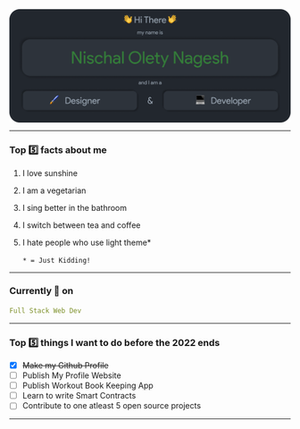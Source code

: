 <img src="./Assets/Header.png" align="center" alt="Nischal Olety Nagesh => Designer & Developer">
<hr/>

### Top :five: facts about me
1. I love sunshine
2. I am a vegetarian 
3. I sing better in the bathroom
4. I switch between tea and coffee
5. I hate people who use light theme*

    `* = Just Kidding!`

<hr/>

### Currently 🎯 on

```yaml
Full Stack Web Dev
```

<hr/>

### Top :five: things I want to do before the 2022 ends

- [x] ~~Make my Github Profile~~
- [ ] Publish My Profile Website
- [ ] Publish Workout Book Keeping App
- [ ] Learn to write Smart Contracts
- [ ] Contribute to one atleast 5 open source projects

<hr/>

